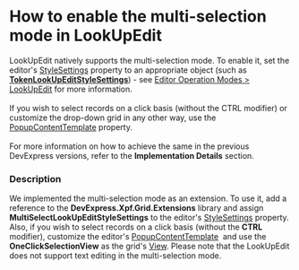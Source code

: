 # How to enable the multi-selection mode in LookUpEdit


<p>LookUpEdit natively supports the multi-selection mode. To enable it, set the editor's <a href="https://documentation.devexpress.com/WPF/DevExpress.Xpf.Editors.BaseEdit.StyleSettings.property">StyleSettings</a> property to an appropriate object (such as <strong><a href="https://documentation.devexpress.com/WPF/DevExpress.Xpf.Grid.LookUp.TokenLookUpEditStyleSettings.class">TokenLookUpEditStyleSettings</a></strong>) - see <a href="https://documentation.devexpress.com/WPF/116556/Controls-and-Libraries/Data-Editors/Common-Features/Editor-Operation-Modes/LookUpEdit">Editor Operation Modes > LookUpEdit</a> for more information.<br><br>If you wish to select records on a click basis (without the CTRL modifier) or customize the drop-down grid in any other way, use the <a href="https://documentation.devexpress.com/WPF/DevExpress.Xpf.Editors.PopupBaseEdit.PopupContentTemplate.property">PopupContentTemplate</a> property.<br><br>For more information on how to achieve the same in the previous DevExpress versions, refer to the <strong>Implementation Details</strong> section.</p>


<h3>Description</h3>

We implemented the multi-selection mode as an extension. To use it, add a reference to the <strong>DevExpress.Xpf.Grid.Extensions</strong> library and assign <strong>MultiSelectLookUpEditStyleSettings</strong> to the editor's&nbsp;<a href="https://documentation.devexpress.com/WPF/DevExpress.Xpf.Grid.LookUp.LookUpEdit.StyleSettings.property">StyleSettings</a> property. Also, if you wish to select records on a click basis (without the <strong>CTRL</strong> modifier), customize the editor's&nbsp;<a href="https://documentation.devexpress.com/WPF/DevExpress.Xpf.Editors.PopupBaseEdit.PopupContentTemplate.property">PopupContentTemplate</a>&nbsp; and use the <strong>OneClickSelectionView</strong> as the grid's <a href="https://documentation.devexpress.com/WPF/DevExpress.Xpf.Grid.GridControl.View.property">View</a>. Please note that the LookUpEdit does not support text editing in the multi-selection mode.

<br/>


